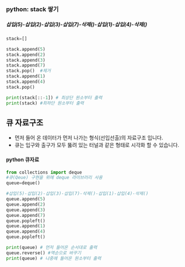 ### python: stack 쌓기





##### 삽입(5)-삽입(2)-삽입(3)-삽입(7)-삭제()-삽입(1)-삽입(4)-삭제()

```python
stack=[]

stack.append(5)
stack.append(2)
stack.append(3)
stack.append(7)
stack.pop()  #제거
stack.append(1)
stack.append(4)
stack.pop()

print(stack[::-1]) # 최상단 원소부터 출력
print(stack) #최하단 원소부터 출력
```





## 큐 자료구조

- 먼저 들어 온 데이터가 먼저 나가는 형식(선입선출)의 자료구조 입니다.
- 큐는 입구와 출구가 모두 뚫려 있는 터널과 같은 형태로 시각화 할 수 있습니다.

#### python 큐자료

```python
from collections import deque
#큐(Qeue) 구현을 위에 deque 라이브러리 사용
queue=deque()

#삽입(5)-삽입(2)-삽입(3)-삽입(7)-삭제()-삽입(1)-삽입(4)-삭제()
queue.append(5)
queue.append(2)
queue.append(3)
queue.append(7)
queue.popleft()
queue.append(1)
queue.append(4)
queue.popleft()

print(queue) # 먼저 들어온 순서대로 출력
queue.reverse() #역순으로 바꾸기
print(queue) # 나중에 들어온 원소부터 출력

```







